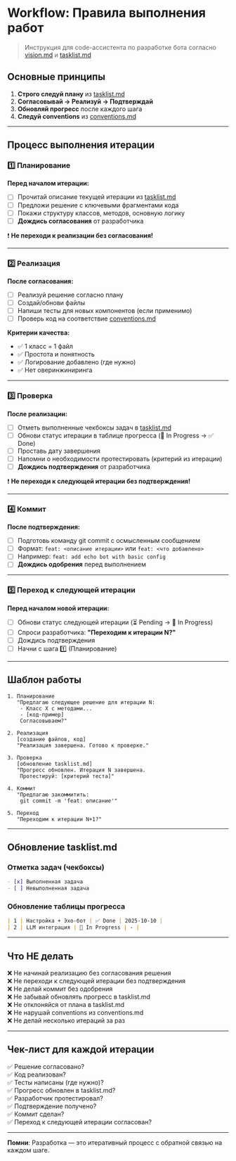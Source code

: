 # Workflow: Правила выполнения работ

> Инструкция для code-ассистента по разработке бота согласно [vision.md](vision.md) и [tasklist.md](tasklist.md)

## Основные принципы

1. **Строго следуй плану** из [tasklist.md](tasklist.md)
2. **Согласовывай → Реализуй → Подтверждай**
3. **Обновляй прогресс** после каждого шага
4. **Следуй conventions** из [conventions.md](conventions.md)

---

## Процесс выполнения итерации

### 1️⃣ Планирование

**Перед началом итерации:**
- [ ] Прочитай описание текущей итерации из [tasklist.md](tasklist.md)
- [ ] Предложи решение с ключевыми фрагментами кода
- [ ] Покажи структуру классов, методов, основную логику
- [ ] **Дождись согласования** от разработчика

❗ **Не переходи к реализации без согласования!**

---

### 2️⃣ Реализация

**После согласования:**
- [ ] Реализуй решение согласно плану
- [ ] Создай/обнови файлы
- [ ] Напиши тесты для новых компонентов (если применимо)
- [ ] Проверь код на соответствие [conventions.md](conventions.md)

**Критерии качества:**
- ✅ 1 класс = 1 файл
- ✅ Простота и понятность
- ✅ Логирование добавлено (где нужно)
- ✅ Нет оверинжиниринга

---

### 3️⃣ Проверка

**После реализации:**
- [ ] Отметь выполненные чекбоксы задач в [tasklist.md](tasklist.md)
- [ ] Обнови статус итерации в таблице прогресса (🚧 In Progress → ✅ Done)
- [ ] Проставь дату завершения
- [ ] Напомни о необходимости протестировать (критерий из итерации)
- [ ] **Дождись подтверждения** от разработчика

❗ **Не переходи к следующей итерации без подтверждения!**

---

### 4️⃣ Коммит

**После подтверждения:**
- [ ] Подготовь команду git commit с осмысленным сообщением
- [ ] Формат: `feat: <описание итерации>` или `feat: <что добавлено>`
- [ ] Например: `feat: add echo bot with basic config`
- [ ] **Дождись одобрения** перед выполнением

---

### 5️⃣ Переход к следующей итерации

**Перед началом новой итерации:**
- [ ] Обнови статус следующей итерации (⏳ Pending → 🚧 In Progress)
- [ ] Спроси разработчика: **"Переходим к итерации N?"**
- [ ] Дождись подтверждения
- [ ] Начни с шага 1️⃣ (Планирование)

---

## Шаблон работы

```
1. Планирование
   "Предлагаю следующее решение для итерации N:
    - Класс X с методами...
    - [код-пример]
    Согласовываем?"

2. Реализация
   [создание файлов, код]
   "Реализация завершена. Готово к проверке."

3. Проверка
   [обновление tasklist.md]
   "Прогресс обновлен. Итерация N завершена.
    Протестируй: [критерий теста]"

4. Коммит
   "Предлагаю закоммитить:
    git commit -m 'feat: описание'"

5. Переход
   "Переходим к итерации N+1?"
```

---

## Обновление tasklist.md

### Отметка задач (чекбоксы)
```markdown
- [x] Выполненная задача
- [ ] Невыполненная задача
```

### Обновление таблицы прогресса
```markdown
| 1 | Настройка + Эхо-бот | ✅ Done | 2025-10-10 |
| 2 | LLM интеграция | 🚧 In Progress | - |
```

---

## Что НЕ делать

❌ Не начинай реализацию без согласования решения  
❌ Не переходи к следующей итерации без подтверждения  
❌ Не делай коммит без одобрения  
❌ Не забывай обновлять прогресс в tasklist.md  
❌ Не отклоняйся от плана в tasklist.md  
❌ Не нарушай conventions из conventions.md  
❌ Не делай несколько итераций за раз  

---

## Чек-лист для каждой итерации

✅ Решение согласовано?  
✅ Код реализован?  
✅ Тесты написаны (где нужно)?  
✅ Прогресс обновлен в tasklist.md?  
✅ Разработчик протестировал?  
✅ Подтверждение получено?  
✅ Коммит сделан?  
✅ Переход к следующей итерации согласован?  

---

**Помни**: Разработка — это итеративный процесс с обратной связью на каждом шаге.

